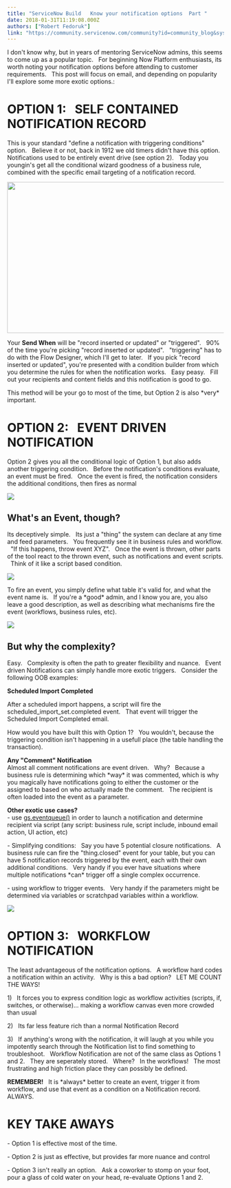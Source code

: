 ```yaml
---
title: "ServiceNow Build   Know your notification options  Part "
date: 2018-01-31T11:19:08.000Z
authors: ["Robert Fedoruk"]
link: "https://community.servicenow.com/community?id=community_blog&sys_id=957c22e1dbd0dbc01dcaf3231f9619e6"
---
```

<p>I don't know why, but in years of mentoring ServiceNow admins, this seems to come up as a popular topic.   For beginning Now Platform enthusiasts, its worth noting your notification options before attending to customer requirements.   This post will focus on email, and depending on popularity I'll explore some more exotic options.:   </p><p></p><h1>OPTION 1:   SELF CONTAINED NOTIFICATION RECORD</h1><p>This is your standard "define a notification with triggering conditions" option.   Believe it or not, back in 1912 we old timers didn't have this option.   Notifications used to be entirely event drive (see option 2).   Today you youngin's get all the conditional wizard goodness of a business rule, combined with the specific email targeting of a notification record.</p><p><img  class="image-1 jive-image" height="351" src="b1a66f35dbd0dfc0b322f4621f9619c4.iix" style="width: 560px; height: 350.452px;" width="560"/></p><p>Your <strong>Send When</strong> will be "record inserted or updated" or "triggered".   90% of the time you're picking "record inserted or updated".   "triggering" has to do with the Flow Designer, which I'll get to later.   If you pick "record inserted or updated", you're presented with a condition builder from which you determine the rules for when the notification works.   Easy peasy.   Fill out your recipients and content fields and this notification is good to go.</p><p></p><p>This method will be your go to most of the time, but Option 2 is also *very* important.</p><p></p><p></p><h1>OPTION 2:   EVENT DRIVEN NOTIFICATION</h1><p>Option 2 gives you all the conditional logic of Option 1, but also adds another triggering condition.   Before the notification's conditions evaluate, an event must be fired.   Once the event is fired, the notification considers the additional conditions, then fires as normal</p><p></p><p><img  class="image-2 jive-image" src="aa4e0dcedb14d344e9737a9e0f96195f.iix" style="max-width: 1200px; max-height: 900px;"/></p><h2>What's an Event, though?</h2><p>Its deceptively simple.   Its just a "thing" the system can declare at any time and feed parameters.   You frequently see it in business rules and workflow.   "If this happens, throw event XYZ".   Once the event is thrown, other parts of the tool react to the thrown event, such as notifications and event scripts.   Think of it like a script based condition.</p><p><img  class="image-3 jive-image" src="5ef58402db181344e9737a9e0f9619d1.iix" style="max-width: 1200px; max-height: 900px;"/></p><p>To fire an event, you simply define what table it's valid for, and what the event name is.   If you're a *good* admin, and I know you are, you also leave a good description, as well as describing what mechanisms fire the event (workflows, business rules, etc).</p><p><img  class="jive-image image-4" src="0f402b39db185b048c8ef4621f9619ba.iix" style="max-width: 1200px; max-height: 900px;"/></p><h2>But why the complexity?</h2><p>Easy.   Complexity is often the path to greater flexibility and nuance.   Event driven Notifications can simply handle more exotic triggers.   Consider the following OOB examples:</p><p></p><p><strong>Scheduled Import Completed </strong></p><p>After a scheduled import happens, a script will fire the scheduled_import_set.completed event.   That event will trigger the Scheduled Import Completed email. </p><p>How would you have built this with Option 1?   You wouldn't, because the triggering condition isn't happening in a usefull place (the table handling the transaction).</p><p></p><p><strong>Any "Comment" Notification</strong><br/>Almost all comment notifications are event driven.   Why?   Because a business rule is determining which *way* it was commented, which is why you magically have notifications going to either the customer or the assigned to based on who actually made the comment.   The recipient is often loaded into the event as a parameter.</p><p></p><p><strong>Other exotic use cases?</strong><br/>- use <a title="ocs.servicenow.com/bundle/kingston-application-development/page/app-store/dev_portal/API_reference/GlideSystem/concept/c_GlideSystemAPI.html#ariaid-title35" href="https://docs.servicenow.com/bundle/kingston-application-development/page/app-store/dev_portal/API_reference/GlideSystem/concept/c_GlideSystemAPI.html#ariaid-title35">gs.eventqueue()</a> in order to launch a notification and determine recipient via script (any script: business rule, script include, inbound email action, UI action, etc)</p><p>- Simplifying conditions:   Say you have 5 potential closure notifications.   A business rule can fire the "thing.closed" event for your table, but you can have 5 notification records triggered by the event, each with their own additional conditions.   Very handy if you ever have situations where multiple notifications *can* trigger off a single complex occurrence.</p><p>- using workflow to trigger events.   Very handy if the parameters might be determined via variables or scratchpad variables within a workflow.</p><p><img  class="image-5 jive-image" src="df9ac14adb1c97041dcaf3231f96196d.iix" style="max-width: 1200px; max-height: 900px;"/></p><p></p><p></p><h1>OPTION 3:   WORKFLOW NOTIFICATION</h1><p>The least advantageous of the notification options.   A workflow hard codes a notification within an activity.   Why is this a bad option?   LET ME COUNT THE WAYS!</p><p>1)   It forces you to express condition logic as workflow activities (scripts, if, switches, or otherwise)... making a workflow canvas even more crowded than usual</p><p>2)   Its far less feature rich than a normal Notification Record</p><p>3)   If anything's wrong with the notification, it will laugh at you while you impotently search through the Notification list to find something to troubleshoot.   Workflow Notification are not of the same class as Options 1 and 2.   They are seperately stored.   Where?   In the workflows!   The most frustrating and high friction place they can possibly be defined.</p><p></p><p><strong>REMEMBER!</strong>   It is *always* better to create an event, trigger it from workflow, and use that event as a condition on a Notification record.   ALWAYS.</p><p></p><h1>KEY TAKE AWAYS</h1><p>- Option 1 is effective most of the time.</p><p>- Option 2 is just as effective, but provides far more nuance and control</p><p>- Option 3 isn't really an option.   Ask a coworker to stomp on your foot, pour a glass of cold water on your head, re-evaluate Options 1 and 2.</p>